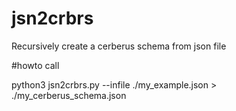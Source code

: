 # jsn2crbrs
Recursively create a cerberus schema from json file

#howto call

python3 jsn2crbrs.py --infile ./my_example.json > ./my_cerberus_schema.json
